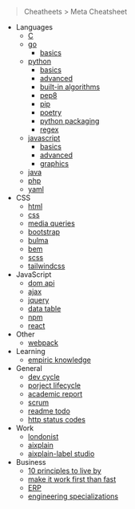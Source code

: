 
> Cheatheets > Meta Cheatsheet

- Languages
  - [C](./cheatsheets/misc/languages/c.md)
  - [go](./cheatsheets/misc/languages/go.md)
    - [basics](./cheatsheets/misc/languages/go.md)
  - [python](./cheatsheets/misc/languages/python.md)
    - [basics](./cheatsheets/misc/languages/python-basics.md)
    - [advanced](./cheatsheets/misc/languages/python-advanced.md)
    - [built-in algorithms](./cheatsheets/misc/languages/python-algorithms.md)
    - [pep8](./cheatsheets/misc/languages/pep8.py)
    - [pip](./cheatsheets/misc/languages/pip.md)
    - [poetry](./cheatsheets/misc/languages/poetry.md)
    - [python packaging](./cheatsheets/misc/languages/python-packaging.md)
    - [regex](./cheatsheets/misc/languages/python-regex.md)
  - [javascript](./cheatsheets/misc/languages/js-basics.md)
    - [basics](./cheatsheets/misc/languages/js-basics.md)
    - [advanced](./cheatsheets/misc/languages/js-advanced.md)
    - [graphics](./cheatsheets/misc/languages/graphics.md)
  - [java](./cheatsheets/misc/languages/java.md)
  - [php](./cheatsheets/misc/languages/php.md)
  - [yaml](./cheatsheets/misc/languages/yaml.md)
- CSS
  - [html](./cheatsheets/misc/frontend/html.md)
  - [css](./cheatsheets/misc/frontend/css.md)  
  - [media queries](./cheatsheets/misc/frontend/media-queries.md)
  - [bootstrap](./cheatsheets/misc/frontend/bootstrap.md)
  - [bulma](./cheatsheets/misc/frontend/bulma.md)
  - [bem](./cheatsheets/misc/frontend/bem.md)
  - [scss](./cheatsheets/misc/frontend/scss.md)
  - [tailwindcss](./cheatsheets/misc/frontend/tailwindcss.md)
- JavaScript
  - [dom api](./cheatsheets/misc/frontend/dom.md)
  - [ajax](./cheatsheets/misc/frontend/ajax.md)
  - [jquery](./cheatsheets/misc/frontend/jquery.md)
  - [data table](./cheatsheets/misc/frontend/data-table.md)
  - [npm](./cheatsheets/misc/frontend/npm.md)
  - [react](./cheatsheets/misc/frontend/react.md)
- Other
  - [webpack](./cheatsheets/misc/frontend/webpack.md)
- Learning
  - [empiric knowledge](./cheatsheets/misc/general/empiric.md)
- General
  - [dev cycle](./cheatsheets/misc/general/dev-cycle.md)
  - [porject lifecycle](./cheatsheets/misc/general/project-lifecycle.md)
  - [academic report](./cheatsheets/misc/general/academic-report.md)
  - [scrum](./cheatsheets/misc/general/scrum.md)
  - [readme todo](./cheatsheets/misc/general/readme-todo.md)
  - [http status codes](./cheatsheets/misc/general/http-status-codes.md)
- Work
  - [londonist](./cheatsheets/misc/work/londonist.md)
  - [aixplain](./cheatsheets/misc/work/aixplain.md)
  - [aixplain-label studio](./cheatsheets/misc/work/aixplain-label-studio.md)
- Business
  - [10 principles to live by](./mcheatsheets/isc/business/engineer-10-principles.md)
  - [make it work first than fast](./cheatsheets/misc/business/makeit-work-right-fast.md)
  - [ERP](./cheatsheets/misc/business/erp.md)
  - [engineering specializations](./cheatsheets/misc/business/engineer-special.md)
